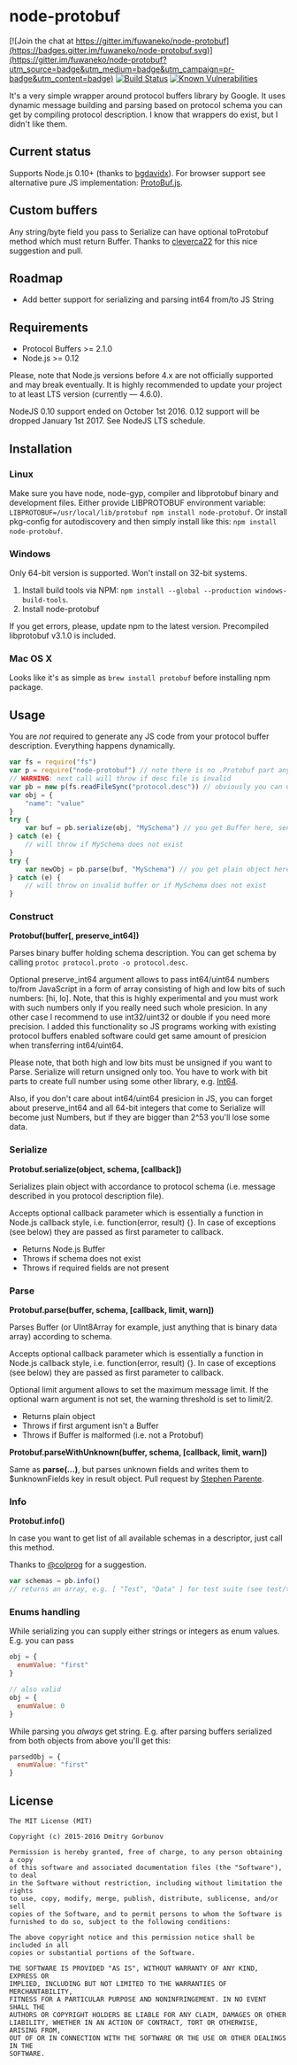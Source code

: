 # node-protobuf

[![Join the chat at https://gitter.im/fuwaneko/node-protobuf](https://badges.gitter.im/fuwaneko/node-protobuf.svg)](https://gitter.im/fuwaneko/node-protobuf?utm_source=badge&utm_medium=badge&utm_campaign=pr-badge&utm_content=badge)
[![Build Status](https://travis-ci.org/fuwaneko/node-protobuf.png?branch=master)](https://travis-ci.org/fuwaneko/node-protobuf)
[![Known Vulnerabilities](https://snyk.io/test/github/snyk/snyk/badge.svg)](https://snyk.io/test/github/fuwaneko/node-protobuf)

It's a very simple wrapper around protocol buffers library by Google.
It uses dynamic message building and parsing based on protocol schema you can get by compiling protocol description.
I know that wrappers do exist, but I didn't like them.

## Current status

Supports Node.js 0.10+ (thanks to [bgdavidx](https://github.com/bgdavidx)).
For browser support see alternative pure JS implementation: [ProtoBuf.js](https://github.com/dcodeIO/ProtoBuf.js).

## Custom buffers

Any string/byte field you pass to Serialize can have optional toProtobuf method which must return Buffer.
Thanks to [cleverca22](https://github.com/cleverca22) for this nice suggestion and pull.

## Roadmap

+ Add better support for serializing and parsing int64 from/to JS String

## Requirements

* Protocol Buffers >= 2.1.0
* Node.js >= 0.12

Please, note that Node.js versions before 4.x are not officially supported and may break eventually. It is highly recommended to update your project to at least LTS version (currently — 4.6.0).

NodeJS 0.10 support ended on October 1st 2016. 0.12 support will be dropped January 1st 2017. See NodeJS LTS schedule.

## Installation

### Linux

Make sure you have node, node-gyp, compiler and libprotobuf binary and development files. Either provide LIBPROTOBUF environment variable: ```LIBPROTOBUF=/usr/local/lib/protobuf npm install node-protobuf```. Or install pkg-config for autodiscovery and then simply install like this: ``` npm install node-protobuf ```.

### Windows

Only 64-bit version is supported. Won't install on 32-bit systems.

1. Install build tools via NPM: ```npm install --global --production windows-build-tools```.
2. Install node-protobuf

If you get errors, please, update npm to the latest version. Precompiled libprotobuf v3.1.0 is included.

### Mac OS X

Looks like it's as simple as ``` brew install protobuf ``` before installing npm package.

## Usage

You are *not* required to generate any JS code from your protocol buffer description. Everything happens dynamically.

```JavaScript
var fs = require("fs")
var p = require("node-protobuf") // note there is no .Protobuf part anymore
// WARNING: next call will throw if desc file is invalid
var pb = new p(fs.readFileSync("protocol.desc")) // obviously you can use async methods, it's for simplicity reasons
var obj = {
	"name": "value"
}
try {
	var buf = pb.serialize(obj, "MySchema") // you get Buffer here, send it via socket.write, etc.
} catch (e) {
	// will throw if MySchema does not exist
}
try {
	var newObj = pb.parse(buf, "MySchema") // you get plain object here, it should be exactly the same as obj
} catch (e) {
	// will throw on invalid buffer or if MySchema does not exist
}
```

### Construct

**Protobuf(buffer[, preserve_int64])**

Parses binary buffer holding schema description. You can get schema by calling ```protoc protocol.proto -o protocol.desc```.

Optional preserve_int64 argument allows to pass int64/uint64 numbers to/from JavaScript in a form of array consisting of high and low bits of such numbers: [hi, lo]. Note, that this is highly experimental and you must work with such numbers only if you really need such whole presicion. In any other case I recommend to use int32/uint32 or double if you need more precision. I added this functionality so JS programs working with existing protocol buffers enabled software could get same amount of presicion when transferring int64/uint64.

Please note, that both high and low bits must be unsigned if you want to Parse. Serialize will return unsigned only too. You have to work with bit parts to create full number using some other library, e.g. [Int64](https://github.com/broofa/node-int64).

Also, if you don't care about int64/uint64 presicion in JS, you can forget about preserve_int64 and all 64-bit integers that come to Serialize will become just Numbers, but if they are bigger than 2^53 you'll lose some data.

### Serialize

**Protobuf.serialize(object, schema, [callback])**

Serializes plain object with accordance to protocol schema (i.e. message described in you protocol description file).

Accepts optional callback parameter which is essentially a function in Node.js callback style, i.e. function(error, result) {}. In case of exceptions (see below) they are passed as first parameter to callback.

- Returns Node.js Buffer
- Throws if schema does not exist
- Throws if required fields are not present

### Parse

**Protobuf.parse(buffer, schema, [callback, limit, warn])**

Parses Buffer (or UInt8Array for example, just anything that is binary data array) according to schema.

Accepts optional callback parameter which is essentially a function in Node.js callback style, i.e. function(error, result) {}. In case of exceptions (see below) they are passed as first parameter to callback.

Optional limit argument allows to set the maximum message limit. If the optional warn argument is not set, the warning threshold is set to limit/2.

- Returns plain object
- Throws if first argument isn't a Buffer
- Throws if Buffer is malformed (i.e. not a Protobuf)

**Protobuf.parseWithUnknown(buffer, schema, [callback, limit, warn])**

Same as **parse(...)**, but parses unknown fields and writes them to $unknownFields key in result object. Pull request by [Stephen Parente](https://github.com/webmakersteve).

### Info

**Protobuf.info()**

In case you want to get list of all available schemas in a descriptor, just call this method.

Thanks to [@colprog](https://github.com/colprog) for a suggestion.

```JavaScript
var schemas = pb.info()
// returns an array, e.g. [ "Test", "Data" ] for test suite (see test/test.proto and compare)
```

### Enums handling

While serializing you can supply either strings or integers as enum values. E.g. you can pass
```JavaScript
obj = {
  enumValue: "first"
}

// also valid
obj = {
  enumValue: 0
}
```

While parsing you *always* get string. E.g. after parsing buffers serialized from both objects from above you'll get this:
```JavaScript
parsedObj = {
  enumValue: "first"
}
```

## License
```
The MIT License (MIT)

Copyright (c) 2015-2016 Dmitry Gorbunov

Permission is hereby granted, free of charge, to any person obtaining a copy
of this software and associated documentation files (the "Software"), to deal
in the Software without restriction, including without limitation the rights
to use, copy, modify, merge, publish, distribute, sublicense, and/or sell
copies of the Software, and to permit persons to whom the Software is
furnished to do so, subject to the following conditions:

The above copyright notice and this permission notice shall be included in all
copies or substantial portions of the Software.

THE SOFTWARE IS PROVIDED "AS IS", WITHOUT WARRANTY OF ANY KIND, EXPRESS OR
IMPLIED, INCLUDING BUT NOT LIMITED TO THE WARRANTIES OF MERCHANTABILITY,
FITNESS FOR A PARTICULAR PURPOSE AND NONINFRINGEMENT. IN NO EVENT SHALL THE
AUTHORS OR COPYRIGHT HOLDERS BE LIABLE FOR ANY CLAIM, DAMAGES OR OTHER
LIABILITY, WHETHER IN AN ACTION OF CONTRACT, TORT OR OTHERWISE, ARISING FROM,
OUT OF OR IN CONNECTION WITH THE SOFTWARE OR THE USE OR OTHER DEALINGS IN THE
SOFTWARE.
```
